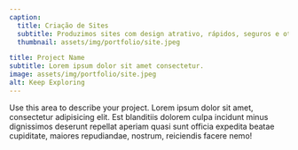 ```yaml
---
caption:
  title: Criação de Sites
  subtitle: Produzimos sites com design atrativo, rápidos, seguros e otimizados para o Google.
  thumbnail: assets/img/portfolio/site.jpeg

title: Project Name
subtitle: Lorem ipsum dolor sit amet consectetur.
image: assets/img/portfolio/site.jpeg
alt: Keep Exploring
---
```


Use this area to describe your project. Lorem ipsum dolor sit amet, consectetur adipisicing elit. Est blanditiis dolorem culpa incidunt minus dignissimos deserunt repellat aperiam quasi sunt officia expedita beatae cupiditate, maiores repudiandae, nostrum, reiciendis facere nemo!

